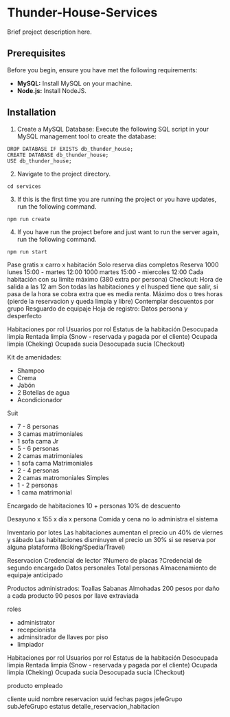 # Thunder-House-Services

Brief project description here.

## Prerequisites

Before you begin, ensure you have met the following requirements:

- **MySQL:** Install MySQL on your machine.
- **Node.js:** Install NodeJS.

## Installation
1. Create a MySQL Database:
Execute the following SQL script in your MySQL management tool to create the database:

```
DROP DATABASE IF EXISTS db_thunder_house;
CREATE DATABASE db_thunder_house;
USE db_thunder_house;
```

2. Navigate to the project directory.
```
cd services
```

3. If this is the first time you are running the project or you have updates, run the following command.
```
npm run create
```

4. If you have run the project before and just want to run the server again, run the following command.
```
npm run start
```


Pase gratis x carro x habitación
Solo reserva dias completos
  Reserva
  1000
  lunes    15:00 - martes     12:00
  1000
  martes   15:00 - miercoles  12:00
Cada habitación con su limite máximo (380 extra por persona)
Checkout: Hora de salida a las 12 am Son todas las habitaciones y el husped tiene que salir, si pasa de la hora se cobra extra que es media renta.
Máximo dos o tres horas (pierde la reservacion y queda limpia y libre)
Contemplar descuentos por grupo
Resguardo de equipaje
Hoja de registro: Datos persona y desperfecto


Habitaciones por rol
Usuarios por rol
Estatus de la habitación
  Desocupada limpia
  Rentada limpia (Snow - reservada y pagada por el cliente)
  Ocupada limpia (Cheking)
  Ocupada sucia
  Desocupada sucia (Checkout)



Kit de amenidades:
  - Shampoo
  - Crema
  - Jabón
  - 2 Botellas de agua
  - Acondicionador

Suit
  - 7 - 8 personas
  - 3 camas matrimoniales
  - 1 sofa cama
Jr
  - 5 - 6 personas
  - 2 camas matrimoniales
  - 1 sofa cama
Matrimoniales
  - 2 - 4 personas
  - 2 camas matromoniales
Simples
  - 1 - 2 personas
  - 1 cama matrimonial

Encargado de habitaciones
10 + personas 10% de descuento


Desayuno x 155 x día x persona
Comida y cena no lo administra el sistema

Inventario por lotes
Las habitaciones aumentan el precio un 40% de viernes y sábado
Las habitaciones disminuyen el precio un 30% si se reserva por alguna plataforma (Boking/Spedia/Travel)

Reservacion
  Credencial de lector
  ?Numero de placas
  ?Credencial de segundo encargado
  Datos personales
  Total personas
  Almacenamiento de equipaje anticipado

Productos administrados:
  Toallas
  Sabanas
  Almohadas
200 pesos por daño a cada producto
90 pesos por llave extraviada

roles
- administrator
- recepcionista
- adminsitrador de llaves por piso
- limpiador



Habitaciones por rol
Usuarios por rol
Estatus de la habitación
  Desocupada limpia
  Rentada limpia (Snow - reservada y pagada por el cliente)
  Ocupada limpia (Cheking)
  Ocupada sucia
  Desocupada sucia (Checkout)



producto
empleado

cliente
  uuid
  nombre
reservacion
  uuid
  fechas
  pagos
  jefeGrupo
  subJefeGrupo
  estatus
detalle_reservacion_habitacion


